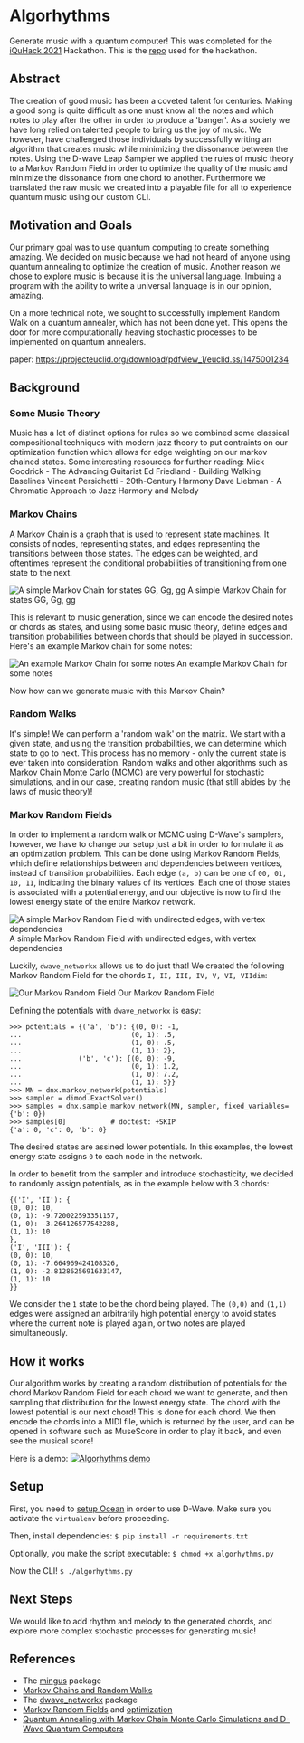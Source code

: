 # Algorhythms

Generate music with a quantum computer! This was completed for the [iQuHack 2021](https://www.iquise.mit.edu/iQuHACK/) Hackathon. This is the [repo](https://github.com/iQuHACK/2021_Algorhythms) used for the hackathon.

## Abstract

The creation of good music has been a coveted talent for centuries. Making a good song is quite difficult as one must know all the notes and which notes to play after the other in order to produce a 'banger'. As a society we have long relied on talented people to bring us the joy of music. We however, have challenged those individuals by successfully writing an algorithm that creates music while minimizing the dissonance between the notes. Using the D-wave Leap Sampler we applied the rules of music theory to a Markov Random Field in order to optimize the quality of the music and minimize the dissonance from one chord to another. Furthermore we translated the raw music we created into a playable file for all to experience quantum music using our custom CLI.

## Motivation and Goals

Our primary goal was to use quantum computing to create something amazing. We decided on music because we had not heard of anyone using quantum annealing to optimize the creation of music. Another reason we chose to explore music is because it is the universal language. Imbuing a program with the ability to write a universal language is in our opinion, amazing.

On a more technical note, we sought to successfully implement Random Walk on a quantum annealer, which has not been done yet. This opens the door for more computationally heaving stochastic processes to be implemented on quantum annealers.

paper: https://projecteuclid.org/download/pdfview_1/euclid.ss/1475001234

## Background

### Some Music Theory

Music has a lot of distinct options for rules so we combined some classical compositional techniques with modern jazz theory to put contraints on our optimization function which allows for edge weighting on our markov chained states. Some interesting resources for further reading:
Mick Goodrick - The Advancing Guitarist
Ed Friedland - Building Walking Baselines
Vincent Persichetti - 20th-Century Harmony
Dave Liebman - A Chromatic Approach to Jazz Harmony and Melody

### Markov Chains

A Markov Chain is a graph that is used to represent state machines. It consists of nodes, representing states, and edges representing the transitions between those states. The edges can be weighted, and oftentimes represent the conditional probabilities of transitioning from one state to the next.

![A simple Markov Chain for states GG, Gg, gg](./media/markov.png)
A simple Markov Chain for states GG, Gg, gg

This is relevant to music generation, since we can encode the desired notes or chords as states, and using some basic music theory, define edges and transition probabilities between chords that should be played in succession. Here's an example Markov chain for some notes:

![An example Markov Chain for some notes](./media/music_markov.png)
An example Markov Chain for some notes

Now how can we generate music with this Markov Chain?

### Random Walks

It's simple! We can perform a 'random walk' on the matrix. We start with a given state, and using the transition probabilities, we can determine which state to go to next. This process has no memory - only the current state is ever taken into consideration. Random walks and other algorithms such as Markov Chain Monte Carlo (MCMC) are very powerful for stochastic simulations, and in our case, creating random music (that still abides by the laws of music theory)!

### Markov Random Fields

In order to implement a random walk or MCMC using D-Wave's samplers, however, we have to change our setup just a bit in order to formulate it as an optimization problem. This can be done using Markov Random Fields, which define relationships between and dependencies between vertices, instead of transition probabilities. Each edge `(a, b)` can be one of `00, 01, 10, 11`, indicating the binary values of its vertices. Each one of those states is associated with a potential energy, and our objective is now to find the lowest energy state of the entire Markov network.

![A simple Markov Random Field with undirected edges, with vertex dependencies](./media/mrf.png)
A simple Markov Random Field with undirected edges, with vertex dependencies

Luckily, `dwave_networkx` allows us to do just that! We created the following Markov Random Field  for the chords `I, II, III, IV, V, VI, VIIdim`:

![Our Markov Random Field](./media/graph.png)
Our Markov Random Field

Defining the potentials with `dwave_networkx` is easy:

```
>>> potentials = {('a', 'b'): {(0, 0): -1,
...                           (0, 1): .5,
...                           (1, 0): .5,
...                           (1, 1): 2},
...              ('b', 'c'): {(0, 0): -9,
...                           (0, 1): 1.2,
...                           (1, 0): 7.2,
...                           (1, 1): 5}}
>>> MN = dnx.markov_network(potentials)
>>> sampler = dimod.ExactSolver()
>>> samples = dnx.sample_markov_network(MN, sampler, fixed_variables={'b': 0})
>>> samples[0]           # doctest: +SKIP
{'a': 0, 'c': 0, 'b': 0}
```
The desired states are assined lower potentials. In this examples, the lowest energy state assigns `0` to each node in the network.

In order to benefit from the sampler and introduce stochasticity, we decided to randomly assign potentials, as in the example below with 3 chords:

```
{('I', 'II'): {
(0, 0): 10,
(0, 1): -9.720022593351157,
(1, 0): -3.264126577542288,
(1, 1): 10
},
('I', 'III'): {
(0, 0): 10,
(0, 1): -7.664969424108326,
(1, 0): -2.8128625691633147,
(1, 1): 10
}}
```
We consider the `1` state to be the chord being played. The `(0,0)` and `(1,1)` edges were assigned an arbitrarily high potential energy to avoid states where the current note is played again, or two notes are played simultaneously.

## How it works

Our algorithm works by creating a random distribution of potentials for the chord Markov Random Field for each chord we want to generate, and then sampling that distribution for the lowest energy state. The chord with the lowest potential is our next chord! This is done for each chord. We then encode the chords into a MIDI file, which is returned by the user, and can be opened in software such as MuseScore in order to play it back, and even see the musical score!

Here is a demo:
[![Algorhythms demo](https://img.youtube.com/vi/KgYJ4NS7EHU/0.jpg)](https://www.youtube.com/watch?v=KgYJ4NS7EHU)

## Setup
First, you need to [setup Ocean](https://docs.ocean.dwavesys.com/en/stable/overview/install.html) in order to use D-Wave. Make sure you activate the `virtualenv` before proceeding.

Then, install dependencies:
`$ pip install -r requirements.txt`

Optionally, you make the script executable:
`$ chmod +x algorhythms.py`

Now the CLI!
`$ ./algorhythms.py`

## Next Steps
We would like to add rhythm and melody to the generated chords, and explore more complex stochastic processes for generating music!

## References
- The [mingus](https://bspaans.github.io/python-mingus/) package
- [Markov Chains and Random Walks](https://ocw.mit.edu/courses/electrical-engineering-and-computer-science/6-262-discrete-stochastic-processes-spring-2011/video-lectures/lecture-20-markov-processes-and-random-walks/MIT6_262S11_lec20.pdf)
- The [dwave_networkx](https://docs.ocean.dwavesys.com/en/stable/docs_dnx/sdk_index.html) package
- [Markov Random Fields](https://ermongroup.github.io/cs228-notes/representation/undirected/) and [optimization](http://homepages.inf.ed.ac.uk/rbf/CVonline/LOCAL_COPIES/AV0809/ORCHARD/)
- [Quantum Annealing with Markov Chain Monte Carlo Simulations and D-Wave Quantum Computers](https://projecteuclid.org/download/pdfview_1/euclid.ss/1475001234)
